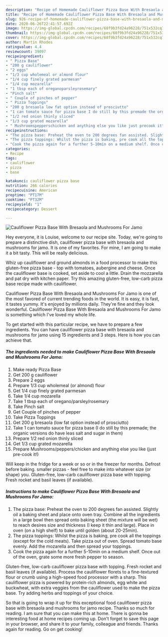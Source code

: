 ```yaml
---
description: "Recipe of Homemade Cauliflower Pizza Base With Bresaola and Mushrooms For Jamo"
title: "Recipe of Homemade Cauliflower Pizza Base With Bresaola and Mushrooms For Jamo"
slug: 926-recipe-of-homemade-cauliflower-pizza-base-with-bresaola-and-mushrooms-for-jamo
date: 2020-06-26T22:41:57.692Z
image: https://img-global.cpcdn.com/recipes/68f9b3fd24a96228/751x532cq70/cauliflower-pizza-base-with-bresaola-and-mushrooms-for-jamo-recipe-main-photo.jpg
thumbnail: https://img-global.cpcdn.com/recipes/68f9b3fd24a96228/751x532cq70/cauliflower-pizza-base-with-bresaola-and-mushrooms-for-jamo-recipe-main-photo.jpg
cover: https://img-global.cpcdn.com/recipes/68f9b3fd24a96228/751x532cq70/cauliflower-pizza-base-with-bresaola-and-mushrooms-for-jamo-recipe-main-photo.jpg
author: Martin Rhodes
ratingvalue: 4.4
reviewcount: 39097
recipeingredient:
- " Pizza Base"
- "200 g cauliflower"
- "2 eggs"
- "1/3 cup wholemeal or almond flour"
- "1/4 cup finely grated parmesan"
- "1/4 cup mozarella"
- "1 tbsp each of oreganoparsleyrosemary"
- "Pinch salt"
- " Couple of pinches of pepper"
- " Pizza Toppings"
- "200 g bresaola low fat option instead of prosciutto"
- "1 can tomato sauce for pizza base I do still by this premade the organic versions do have leas salt and sugar in them"
- "1/2 red onion thinly sliced"
- "1/3 cup grated mozarella"
- " Mushroomspepperschicken and anything else you like just precook it"
recipeinstructions:
- "The pizza base: Preheat the oven to 200 degrees fan assisted. Slightly oil a baking sheet and place onto oven tray. Combine all the ingredients in a large bowl then spread onto baking sheet (the mixture will be wet) to reach desires size and thickness (I keep it thin and large). Place in oven (on a high shelf) to bake until golden (about 20-25min)."
- "The pizza toppings: Whilst the pizza is baking, pre cook all the toppings (except for the cold meats). Take pizza out of oven. Spread tomato base evenly. Add the mozarella and then spread your toppings."
- "Cook the pizza again for a further 5-10min on a medium shelf. Once out of the oven, grate some more fresh pepper to season."
categories:
- Recipe
tags:
- cauliflower
- pizza
- base

katakunci: cauliflower pizza base 
nutrition: 266 calories
recipecuisine: American
preptime: "PT17M"
cooktime: "PT32M"
recipeyield: "1"
recipecategory: Dessert

---
```



![Cauliflower Pizza Base With Bresaola and Mushrooms For Jamo](https://img-global.cpcdn.com/recipes/68f9b3fd24a96228/751x532cq70/cauliflower-pizza-base-with-bresaola-and-mushrooms-for-jamo-recipe-main-photo.jpg)

Hey everyone, it is Louise, welcome to our recipe site. Today, we're going to prepare a distinctive dish, cauliflower pizza base with bresaola and mushrooms for jamo. It is one of my favorites. For mine, I am going to make it a bit tasty. This will be really delicious.

Whiz up cauliflower and ground almonds in a food processor to make this gluten-free pizza base - top with tomatoes, aubergine and cheese. Once the cauliflower base is cooked, set aside to cool a little. Drain the mozzarella and pat dry with kitchen paper. Try this amazing gluten-free, low-carb pizza base recipe made with cauliflower.

Cauliflower Pizza Base With Bresaola and Mushrooms For Jamo is one of the most favored of current trending foods in the world. It is easy, it is fast, it tastes yummy. It's enjoyed by millions daily. They're fine and they look wonderful. Cauliflower Pizza Base With Bresaola and Mushrooms For Jamo is something which I've loved my whole life.


To get started with this particular recipe, we have to prepare a few ingredients. You can have cauliflower pizza base with bresaola and mushrooms for jamo using 15 ingredients and 3 steps. Here is how you can achieve that.

<!--inarticleads1-->

##### The ingredients needed to make Cauliflower Pizza Base With Bresaola and Mushrooms For Jamo:

1. Make ready  Pizza Base
1. Get 200 g cauliflower
1. Prepare 2 eggs
1. Prepare 1/3 cup wholemeal (or almond) flour
1. Get 1/4 cup finely grated parmesan
1. Take 1/4 cup mozarella
1. Take 1 tbsp each of oregano/parsley/rosemary
1. Take Pinch salt
1. Get  Couple of pinches of pepper
1. Take  Pizza Toppings
1. Get 200 g bresaola (low fat option instead of prosciutto)
1. Take 1 can tomato sauce for pizza base (I do still by this premade; the organic versions do have leas salt and sugar in them)
1. Prepare 1/2 red onion thinly sliced
1. Get 1/3 cup grated mozarella
1. Prepare  Mushrooms/peppers/chicken and anything else you like (just pre-cook it!)


Will keep in the fridge for a week or so or in the freezer for months. Defrost before baking. smaller pizzas - feel free to make into whatever size (or shape) you. Gluten-free, low-carb cauliflower pizza base with topping. Fresh rocket and basil leaves (if available). 

<!--inarticleads2-->

##### Instructions to make Cauliflower Pizza Base With Bresaola and Mushrooms For Jamo:

1. The pizza base: Preheat the oven to 200 degrees fan assisted. Slightly oil a baking sheet and place onto oven tray. Combine all the ingredients in a large bowl then spread onto baking sheet (the mixture will be wet) to reach desires size and thickness (I keep it thin and large). Place in oven (on a high shelf) to bake until golden (about 20-25min).
1. The pizza toppings: Whilst the pizza is baking, pre cook all the toppings (except for the cold meats). Take pizza out of oven. Spread tomato base evenly. Add the mozarella and then spread your toppings.
1. Cook the pizza again for a further 5-10min on a medium shelf. Once out of the oven, grate some more fresh pepper to season.


Gluten-free, low-carb cauliflower pizza base with topping. Fresh rocket and basil leaves (if available). Process the cauliflower florets to a fine-textured flour or crumb using a high-speed food processor with a sharp. This cauliflower pizza is powered by protein-rich almonds, egg white and buckwheat, with extra veggies from the cauliflower used to make the pizza base. Try adding herbs and toppings of your choice. 

So that is going to wrap it up for this exceptional food cauliflower pizza base with bresaola and mushrooms for jamo recipe. Thanks so much for reading. I am sure that you can make this at home. There is gonna be interesting food at home recipes coming up. Don't forget to save this page in your browser, and share it to your family, colleague and friends. Thanks again for reading. Go on get cooking!
